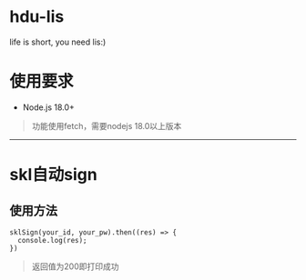 # hdu-lis
life is short, you need lis:)

# 使用要求

- Node.js 18.0+

> 功能使用fetch，需要nodejs 18.0以上版本

---
# skl自动sign

## 使用方法

```
sklSign(your_id, your_pw).then((res) => {
  console.log(res);
})
```

> 返回值为200即打印成功